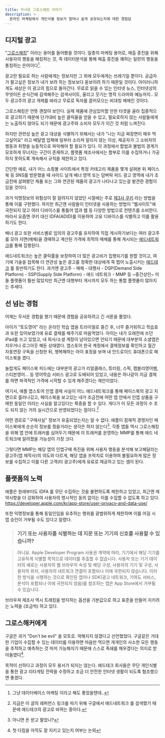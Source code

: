 ```yaml
---
title: 무서운 그로스해킹 이야기
description: >
  온라인 마케팅에서 개인식별 정보가 얼마나 쉽게 공유되는지에 대한 경험담
---
```


## 디지털 광고

"[그로스해킹][growh_hacking]" 이라는 용어를 들어봤을 것이다. 일종의 마케팅 용어로, 매출 증진을 위해 사용자의 행동을 해킹하는 것, 즉 데이터분석을 통해 매출 증진을 꽤하는 일련의 행동을 통칭하는 은어이다[^1].

광고란 필요로 하는 사람에게는 정보지만 그 외에 모두에게는 쓰레기일 뿐이다. 공급자가 팔고싶은 정보가 내가 보려 하는 정보보다 돋보이려 하기 때문일 것이다.
아이러니하게도 세상은 이 광고의 힘으로 돌아간다. 무료로 읽을 수 있는 인터넷 뉴스, 인터넷상의 무엇이든 순식간에 검색해주는 검색사이트, 울리고 웃기는 명작 드라마와 예능까지.. 모두 광고주의 광고 게제를 바라고 무료로 독자를 끌어모으는 비대칭 매체인 것이다.

그로스해킹은 언뜻 괜찮아 보인다. 실제 제품에 관심있어할 만한 타겟을 골라 집중적으로 광고하기 때문에 단가대비 높은 클릭율을 얻을 수 있고, 필요로하지 않는 사람들에게는 노출하지 않아도 되기 때문에 광고주와 소비자 모두가 이긴 것 처럼 느껴진다.

하지만 관련성 높은 광고 대상을 식별하기 위해서는 내가 "나는 지금 짜장면이 매우 먹고싶어요" 라고 배달앱 업체에 일부러 소리쳐 알리지 않는 이상, 제공자가 그 소비자의 행동과 취향을 능동적으로 파악해야 할 필요가 있다.
이 과정에서 합법과 불법의 경계가 모호하게 무너지는 구간이 존재하고, 플랫폼 제조사에서는 함부로 이를 수집하거나 가공하지 못하도록 계속해서 규칙을 제한하고 있다.

간단한 예로, 내가 어느 쇼핑몰 사이트에서 특정 카테고리 제품을 몇개 살펴본 뒤 페이스북 등 SNS를 방문했을 때 사이드 날개 배너 영역 또는 담벼락 피드 광고 영역에 내가 조금전에 살펴봤던 제품 또는 그와 연관된 제품의 광고가 나타나고 있는걸 발견한 경험이 있을 것이다.

과거 익명정보의 위험성이 잘 알려지지 않았던 시절에는 주로 [제3사 쿠키][thirdparty_cookies] 라는 방법을 통해 이를 구현했다. 하지만 최근엔 사람들이 인터넷을 사용하는 방법이 "웹사이트"에 국한되지 않고 여러 디바이스를 통틀어 앱과 웹 등 다양한 방법으로 컨텐츠를 소비한다. 따라서 요즘엔 쿠키 대신 IDFA(ADID)를 이용하여 고유 디바이스를 식별하고 이를 활용하기도 한다.

배너 광고 또한 서비스별로 임의의 광고주를 유치하여 직접 게시하기보다는 여러 광고주를 모아 지면(매체)을 경매하고 계산된 가격에 최적의 매체를 통해 게시되는 [애드네트워크][Advertising_network]를 통해 집행된다.

애드네트워크는 높은 클릭률을 보장하여 더 많은 광고비가 집행되기를 원할 것이고, 여기에 기술을 접목해 더 연관성 높은 광고를 정확한 대상에게 콕 찝어 노출시키는 [애드테크][AdTech] 를 동반하기도 한다.
과거엔 광고주 - 매체 - 대행사 - DSP(Demand Side Platform) - SSP(Supply Side Platform) - 애드 네트워크 - MMP 등 ~중간상인~ 미들 플랫폼이 훨씬 많았지만 최근엔 대행부터 게시까지 모두 하는 통합 플랫폼이 많아지는 추세다.

## 선 넘는 경험

어제는 무서운 경험을 했기 때문에 경험을 공유하려고 긴 서론을 풀었다.

아이가 "토도영어" 라는 온라인 학습 앱을 트라이얼로 즐긴 후, 너무 즐거워하고 학습효과 또한 있어보였기에 유료 결제를 해주기로 마음먹었다. 아이는 내가 오래전에 쓰던 iPad를 쓰고 있었고, 내 회사/소셜 계정이 남아있으면 안되기 때문에 대부분의 소셜앱은 지우거나 로그아웃 해둔 상태였다. 앱스토어 한국 계정에서 결제정보를 확인하고 월간 자동연장 구독을 신청한 뒤, 행복해하는 아이 표정을 보며 내 안드로이드 휴대폰으로 페이스북을 켰다.

놀랍게도 페이스북 피드에는 대부분의 광고가 리얼클래스, 튜터링, 스픽, 캠블리영어쌤, 스티븐영어... 등 영어학습 서비스 광고로 도배되어 있었고, 내용은 하나같이 지금 결제를 하면 파격적인 가격에 시작할 수 있게 해주겠다는 제안이었다.

여기서, 애플 앱스토어 인앱 결제 사실이 어느 애드네트워크를 통해 페이스북의 광고 지면으로 흘러나갔고, 페이스북을 보고있는 내가 조금전에 어떤 앱 안에서 인앱 상품을 구매한 동일인 이라는 사실을 알고있다는 확증을 할 수 있다.
게다가 이 모든 과정이 수 초도 되지 않는 거의 실시간으로 반영되었다는 점이다.[^3]

어떤 경로로 "구매사실" 정보가 유출되었는지는 알 수 없다. 애플이 잠재적 경쟁자인 페이스북에게 순순히 정보를 줬을거라는 생각은 하지 않는다[^2]. 각종 앱들 역시 그로스해킹을 위해 앱 안에 트래커를 심어두기 때문에 이 트래커를 운영하는 MMP를 통해 애드 네트워크에 알려졌을 가능성이 가장 크다.

그렇다면 MMP는 해당 앱의 인앱구매 촉진을 위해 사용자 행동을 분석해 보고해달라는 광고주(앱 제작사)의 의도와 다르게, 해당 앱을 프락치로 이용하여 불필요하게 많은 정보를 수집하고 이를 다른 고객(타 광고주)에게 유료로 제공하고 있는 셈이 된다.

## 플랫폼의 노력

애플은 원래부터도 IDFA 를 무단 수집하는 것을 불편하도록 제한하고 있었고, 최근엔 제약사항을 더 강화하여 사용자의 명시적인 동의 없이는 이를 수집할 수 없도록 하고 있다. https://developer.apple.com/kr/app-store/user-privacy-and-data-use/

또한 익명정보를 통해 동일인임을 유추하는 행위를 광범위하게 제한하며 이를 어길 시 앱 승인이 거부될 수도 있다고 알렸다.

> ### 기기 또는 사용자를 식별하는 데 지문 또는 기기의 신호를 사용할 수 있습니까?

> 아니요. Apple Developer Program 사용권 계약에 따라, 기기에서 해당 기기를 고유하게 식별할 목적으로 데이터를 추출할 수 없습니다. 사용자 또는 기기 데이터의 예로는 사용자의 웹 브라우저 속성 및 해당 구성, 사용자의 기기 및 구성, 사용자의 위치, 사용자의 네트워크 연결이 포함되나 이에 국한되지 않습니다. 이러한 방식을 시행하는 것으로 확인된 앱이나 SDK(광고 네트워크, 기여도 서비스, 분석이 포함되나 이에 국한되지 않음)를 참조하는 앱은 App Store에서 거부될 수 있습니다.

브라우져 제조사 역시 트래킹을 방지하는 옵션을 기본값으로 하고 표준을 만들어 지키려는 노력을 (조금씩) 하고 있다.

## 그로스해커에게

구글은 과거 "Don't be evil" 을 모토로. 악해지지 않겠다고 선언했었다. 구글같은 거대한 기업이 수집할 수 있는 데이터를 이용하면 마음만 먹으면 개개인의 사소한 모든 행동을 추적하고 예측하는 것 마저 가능해지기 때문에 스스로 족쇄를 채우겠다는 의지로 받아들였다[^4].

목적이 선하다고 과정이 모두 용서가 되지는 않는다. 애드테크 회사들은 무단 개인식별을 통한 광고 리타게팅 전략을 수정하고 조금 더 안전한 인터넷 생활이 되도록 협조했으면 좋겠다.

[^1]: 그냥 데이터베이스 마케팅 이라고 해도 좋았을텐데..
[^2]: 아니면 돈 받고 팔았나?
[^3]: 지금은 이 글의 레퍼런스 링크를 따기 위해 구글에서 애드네트워크 를 검색했기 때문에 애드테크의 광고로 바뀌는 중이다.
[^4]: 첫 다짐을 아직도 잘 지키고 있는지 여부는 논외

[growh_hacking]: https://ko.wikipedia.org/wiki/%EA%B7%B8%EB%A1%9C%EC%8A%A4_%ED%95%B4%ED%82%B9

[thirdparty_cookies]: http://wiki-camp.appspot.com/%5B%EB%B2%88%EC%97%AD%5D_HTTP_Cookie_%28Wikipedia%29?rev=2#h_9c0ac323875ff03e0750c410b3c34433

[Advertising_network]: https://en.wikipedia.org/wiki/Advertising_network
[AdTech]: https://namu.wiki/w/%EC%95%A0%EB%93%9C%ED%85%8C%ED%81%AC